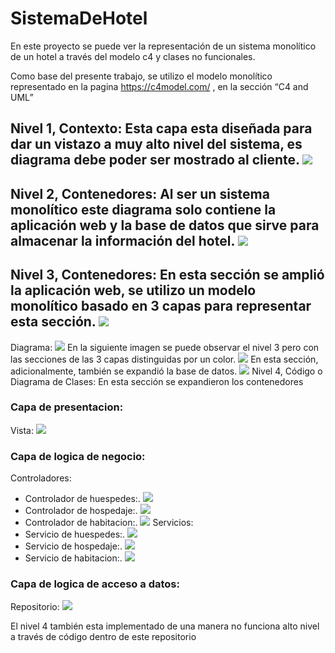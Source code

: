# SistemaDeHotel

En este proyecto se puede ver la representación de un sistema monolítico de un hotel a través del modelo c4 y clases no funcionales.

Como base del presente trabajo, se utilizo el modelo monolítico representado en la pagina https://c4model.com/ , en la sección “C4 and UML”

## Nivel 1, Contexto: Esta capa esta diseñada para dar un vistazo a muy alto nivel del sistema, es diagrama debe poder ser mostrado al cliente. <img src="https://github.com/DussanFreire/SistemaDeHotel/blob/main/Modelo%20c4/Nivel%201.jpg" />


## Nivel 2, Contenedores: Al ser un sistema monolítico este diagrama solo contiene la aplicación web y la base de datos que sirve para almacenar la información del hotel. <img src="https://github.com/DussanFreire/SistemaDeHotel/blob/main/Modelo%20c4/Nivel-2.jpg" /> 


## Nivel 3, Contenedores: En esta sección se amplió la aplicación web, se utilizo un modelo monolítico basado en 3 capas para representar esta sección. <img src="https://github.com/DussanFreire/SistemaDeHotel/blob/main/Modelo%20c4/modelo%203%20capas.jpg" /> 
Diagrama:
<img src="https://github.com/DussanFreire/SistemaDeHotel/blob/main/Modelo%20c4/Nivel-3.jpg" /> 
En la siguiente imagen se puede observar el nivel 3 pero con las secciones de las 3 capas distinguidas por un color. <img src="https://github.com/DussanFreire/SistemaDeHotel/blob/main/Modelo%20c4/detalle-Nivel%203.jpg" /> 
En esta sección, adicionalmente, también se expandió la base de datos. <img src="https://github.com/DussanFreire/SistemaDeHotel/blob/main/Modelo%20c4/Modelo%20ER.jpg" /> 
Nivel 4, Código o Diagrama de Clases: En esta sección se expandieron los contenedores 
### Capa de presentacion:
Vista:
 <img src="https://github.com/DussanFreire/SistemaDeHotel/blob/main/Modelo%20c4/Page-12.jpg" /> 
### Capa de logica de negocio:
Controladores:
* Controlador de huespedes:. <img src="https://github.com/DussanFreire/SistemaDeHotel/blob/main/Modelo%20c4/Page-4.jpg" /> 
* Controlador de hospedaje:. <img src="https://github.com/DussanFreire/SistemaDeHotel/blob/main/Modelo%20c4/Page-6.jpg" /> 
* Controlador de habitacion:. <img src="https://github.com/DussanFreire/SistemaDeHotel/blob/main/Modelo%20c4/Page-5.jpg" /> 
Servicios:
* Servicio de huespedes:. <img src="https://github.com/DussanFreire/SistemaDeHotel/blob/main/Modelo%20c4/Modelo%20ER.jpg" /> 
* Servicio de hospedaje:. <img src="https://github.com/DussanFreire/SistemaDeHotel/blob/main/Modelo%20c4/Page-9.jpg" /> 
* Servicio de habitacion:. <img src="https://github.com/DussanFreire/SistemaDeHotel/blob/main/Modelo%20c4/Page-10.jpg" /> 
### Capa de logica de acceso a datos:
Repositorio:
<img src="https://github.com/DussanFreire/SistemaDeHotel/blob/main/Modelo%20c4/page-7.jpg" /> 

El nivel 4 también esta implementado de una manera no funciona alto nivel a través de código dentro de este repositorio 
